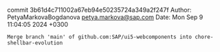 commit 3b61d4c711002a67eb94e50235724a349a2f247f
Author: PetyaMarkovaBogdanova <petya.markova@sap.com>
Date:   Mon Sep 9 11:04:05 2024 +0300

    Merge branch 'main' of github.com:SAP/ui5-webcomponents into chore-shellbar-evolution
